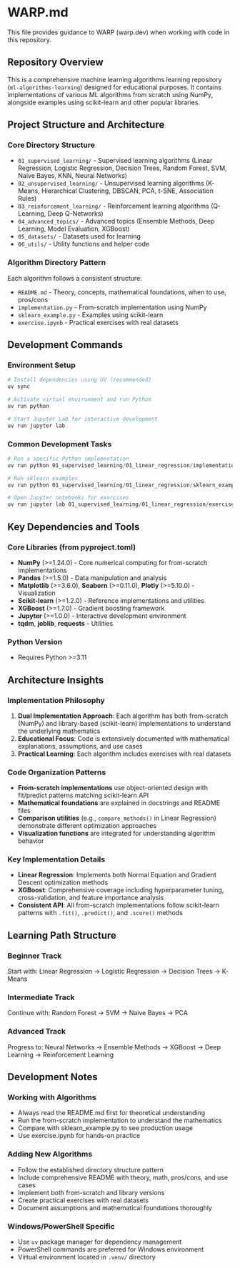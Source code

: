 # WARP.md

This file provides guidance to WARP (warp.dev) when working with code in this repository.

## Repository Overview

This is a comprehensive machine learning algorithms learning repository (`ml-algorithms-learning`) designed for educational purposes. It contains implementations of various ML algorithms from scratch using NumPy, alongside examples using scikit-learn and other popular libraries.

## Project Structure and Architecture

### Core Directory Structure
- `01_supervised_learning/` - Supervised learning algorithms (Linear Regression, Logistic Regression, Decision Trees, Random Forest, SVM, Naive Bayes, KNN, Neural Networks)
- `02_unsupervised_learning/` - Unsupervised learning algorithms (K-Means, Hierarchical Clustering, DBSCAN, PCA, t-SNE, Association Rules)
- `03_reinforcement_learning/` - Reinforcement learning algorithms (Q-Learning, Deep Q-Networks)
- `04_advanced_topics/` - Advanced topics (Ensemble Methods, Deep Learning, Model Evaluation, XGBoost)
- `05_datasets/` - Datasets used for learning
- `06_utils/` - Utility functions and helper code

### Algorithm Directory Pattern
Each algorithm follows a consistent structure:
- `README.md` - Theory, concepts, mathematical foundations, when to use, pros/cons
- `implementation.py` - From-scratch implementation using NumPy
- `sklearn_example.py` - Examples using scikit-learn
- `exercise.ipynb` - Practical exercises with real datasets

## Development Commands

### Environment Setup
```powershell
# Install dependencies using UV (recommended)
uv sync

# Activate virtual environment and run Python
uv run python

# Start Jupyter Lab for interactive development
uv run jupyter lab
```

### Common Development Tasks
```powershell
# Run a specific Python implementation
uv run python 01_supervised_learning/01_linear_regression/implementation.py

# Run sklearn examples
uv run python 01_supervised_learning/01_linear_regression/sklearn_example.py

# Open Jupyter notebooks for exercises
uv run jupyter lab 01_supervised_learning/01_linear_regression/exercise.ipynb
```

## Key Dependencies and Tools

### Core Libraries (from pyproject.toml)
- **NumPy** (>=1.24.0) - Core numerical computing for from-scratch implementations
- **Pandas** (>=1.5.0) - Data manipulation and analysis
- **Matplotlib** (>=3.6.0), **Seaborn** (>=0.11.0), **Plotly** (>=5.10.0) - Visualization
- **Scikit-learn** (>=1.2.0) - Reference implementations and utilities
- **XGBoost** (>=1.7.0) - Gradient boosting framework
- **Jupyter** (>=1.0.0) - Interactive development environment
- **tqdm**, **joblib**, **requests** - Utilities

### Python Version
- Requires Python >=3.11

## Architecture Insights

### Implementation Philosophy
1. **Dual Implementation Approach**: Each algorithm has both from-scratch (NumPy) and library-based (scikit-learn) implementations to understand the underlying mathematics
2. **Educational Focus**: Code is extensively documented with mathematical explanations, assumptions, and use cases
3. **Practical Learning**: Each algorithm includes exercises with real datasets

### Code Organization Patterns
- **From-scratch implementations** use object-oriented design with fit/predict patterns matching scikit-learn API
- **Mathematical foundations** are explained in docstrings and README files
- **Comparison utilities** (e.g., `compare_methods()` in Linear Regression) demonstrate different optimization approaches
- **Visualization functions** are integrated for understanding algorithm behavior

### Key Implementation Details
- **Linear Regression**: Implements both Normal Equation and Gradient Descent optimization methods
- **XGBoost**: Comprehensive coverage including hyperparameter tuning, cross-validation, and feature importance analysis
- **Consistent API**: All from-scratch implementations follow scikit-learn patterns with `.fit()`, `.predict()`, and `.score()` methods

## Learning Path Structure

### Beginner Track
Start with: Linear Regression → Logistic Regression → Decision Trees → K-Means

### Intermediate Track  
Continue with: Random Forest → SVM → Naive Bayes → PCA

### Advanced Track
Progress to: Neural Networks → Ensemble Methods → XGBoost → Deep Learning → Reinforcement Learning

## Development Notes

### Working with Algorithms
- Always read the README.md first for theoretical understanding
- Run the from-scratch implementation to understand the mathematics
- Compare with sklearn_example.py to see production usage
- Use exercise.ipynb for hands-on practice

### Adding New Algorithms
- Follow the established directory structure pattern
- Include comprehensive README with theory, math, pros/cons, and use cases
- Implement both from-scratch and library versions
- Create practical exercises with real datasets
- Document assumptions and mathematical foundations thoroughly

### Windows/PowerShell Specific
- Use `uv` package manager for dependency management
- PowerShell commands are preferred for Windows environment
- Virtual environment located in `.venv/` directory